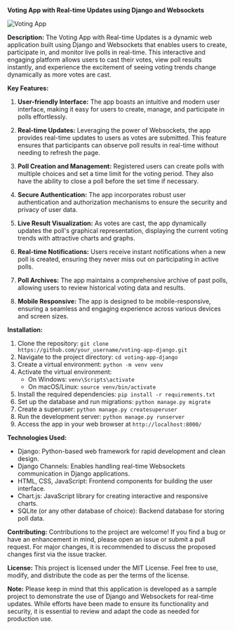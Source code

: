 **Voting App with Real-time Updates using Django and Websockets**

![Voting App](https://encrypted-tbn0.gstatic.com/images?q=tbn:ANd9GcTZJHFAyqeZ7VGngVfppdRjEKtAsBSLqBKB4g&usqp=CAU)

**Description:**
The Voting App with Real-time Updates is a dynamic web application built using Django and Websockets that enables users to create, participate in, and monitor live polls in real-time. This interactive and engaging platform allows users to cast their votes, view poll results instantly, and experience the excitement of seeing voting trends change dynamically as more votes are cast.

**Key Features:**
1. **User-friendly Interface:** The app boasts an intuitive and modern user interface, making it easy for users to create, manage, and participate in polls effortlessly.

2. **Real-time Updates:** Leveraging the power of Websockets, the app provides real-time updates to users as votes are submitted. This feature ensures that participants can observe poll results in real-time without needing to refresh the page.

3. **Poll Creation and Management:** Registered users can create polls with multiple choices and set a time limit for the voting period. They also have the ability to close a poll before the set time if necessary.

4. **Secure Authentication:** The app incorporates robust user authentication and authorization mechanisms to ensure the security and privacy of user data.

5. **Live Result Visualization:** As votes are cast, the app dynamically updates the poll's graphical representation, displaying the current voting trends with attractive charts and graphs.

6. **Real-time Notifications:** Users receive instant notifications when a new poll is created, ensuring they never miss out on participating in active polls.

7. **Poll Archives:** The app maintains a comprehensive archive of past polls, allowing users to review historical voting data and results.

8. **Mobile Responsive:** The app is designed to be mobile-responsive, ensuring a seamless and engaging experience across various devices and screen sizes.

**Installation:**
1. Clone the repository: `git clone https://github.com/your_username/voting-app-django.git`
2. Navigate to the project directory: `cd voting-app-django`
3. Create a virtual environment: `python -m venv venv`
4. Activate the virtual environment:
   - On Windows: `venv\Scripts\activate`
   - On macOS/Linux: `source venv/bin/activate`
5. Install the required dependencies: `pip install -r requirements.txt`
6. Set up the database and run migrations: `python manage.py migrate`
7. Create a superuser: `python manage.py createsuperuser`
8. Run the development server: `python manage.py runserver`
9. Access the app in your web browser at `http://localhost:8000/`

**Technologies Used:**
- Django: Python-based web framework for rapid development and clean design.
- Django Channels: Enables handling real-time Websockets communication in Django applications.
- HTML, CSS, JavaScript: Frontend components for building the user interface.
- Chart.js: JavaScript library for creating interactive and responsive charts.
- SQLite (or any other database of choice): Backend database for storing poll data.

**Contributing:**
Contributions to the project are welcome! If you find a bug or have an enhancement in mind, please open an issue or submit a pull request. For major changes, it is recommended to discuss the proposed changes first via the issue tracker.

**License:**
This project is licensed under the MIT License. Feel free to use, modify, and distribute the code as per the terms of the license.

**Note:**
Please keep in mind that this application is developed as a sample project to demonstrate the use of Django and Websockets for real-time updates. While efforts have been made to ensure its functionality and security, it is essential to review and adapt the code as needed for production use.
